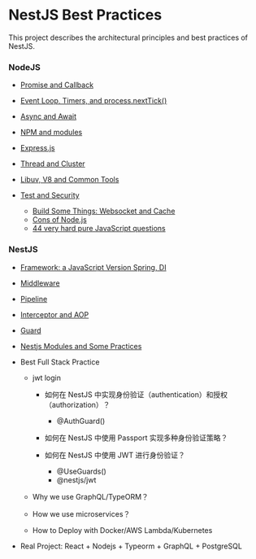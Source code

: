 # NestJS Best Practices

This project describes the architectural principles and best practices of NestJS.

### NodeJS


-  [Promise and Callback](problems/promise-callback.md) 


- [Event Loop, Timers, and process.nextTick()](problems/event-loop.md) 
- [Async and Await](problems/async-await.md) 

- [NPM and modules](problems/npm.md) 

- [Express.js](problems/express.md) 

- [Thread and Cluster](problems/thread.md) 


- [Libuv, V8 and Common Tools](problems/tools.md) 
- [Test and Security](problems/test-security.md)


  -  [Build Some Things: Websocket and Cache](problems/build.md) 
  -  [Cons of Node.js](problems/cons.md) 
  -  [44 very hard pure JavaScript questions](problems/44-hard-questions.md) 



### NestJS

- [Framework: a JavaScript Version Spring, DI](problems/framework.md) 

- [Middleware](problems/middleware.md) 

- [Pipeline](problems/pipeline.md) 

- [Interceptor and AOP](problems/interceptor.md) 

- [Guard](problems/guard.md) 

- [Nestjs Modules and Some Practices](problems/nestjs-modules.md) 

- Best Full Stack Practice
  - jwt login
  
    - 如何在 NestJS 中实现身份验证（authentication）和授权（authorization）？
      - @AuthGuard()
  
    - 如何在 NestJS 中使用 Passport 实现多种身份验证策略？
    - 如何在 NestJS 中使用 JWT 进行身份验证？
      - @UseGuards()
      - @nestjs/jwt 
  - Why we use GraphQL/TypeORM？
  - How we use microservices？
  - How to Deploy with Docker/AWS Lambda/Kubernetes
  
- Real Project: React + Nodejs + Typeorm + GraphQL + PostgreSQL
